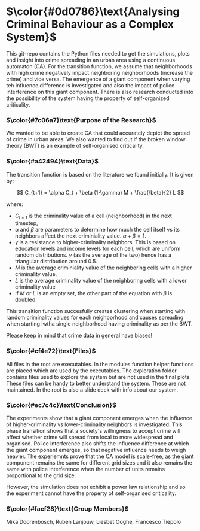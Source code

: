 # $\color{#0d0786}\text{Analysing Criminal Behaviour as a Complex System}$

This git-repo contains the Python files needed to get the simulations, plots and insight into crime spreading in an urban area using a continuous automaton (CA). For the transition function, we assume that neighborhoods with high crime negatively impact neighboring neighborhoods (increase the crime) and vice versa. The emergence of a giant component when varying teh influence difference is investigated and also the impact of police interference on this giant component. There is also research conducted into the possibility of the system having the property of self-organized criticality. 

### $\color{#7c06a7}\text{Purpose of the Research}$
We wanted to be able to create CA that could accurately depict the spread of crime in urban areas. We also wanted to find out if the broken window theory (BWT) is an example of self-organised criticality.

### $\color{#a42494}\text{Data}$
The transition function is based on the literature we found initially. It is given by: 

$$ C_{t+1} = \alpha C_t + \beta (1-\gamma) M + \frac{\beta}{2} L $$

where: 
- $C_{t+1}$ is the criminality value of a cell (neighborhood) in the next timestep,
- $\alpha$ and $\beta$ are parameters to determine how much the cell itself vs its neighbors affect the next criminiality value. $\alpha + \beta = 1$.
- $\gamma$ is a resistance to higher-criminality neighbors. This is based on education levels and income levels for each cell, which are uniform random distributions. $\gamma$ (as the average of the two) hence has a triangular distribution around $0.5$.
- $M$ is the average criminiality value of the neighboring cells with a higher criminality value.
- $L$ is the average criminality value of the neighboring cells with a lower criminality value
- If $M$ or $L$ is an empty set, the other part of the equation with $\beta$ is doubled.

This transition function succesfully creates clustering when starting with random criminality values for each neighborhood and causes spreading when starting iwtha  single neighborhood having criminality as per the BWT.

Please keep in mind that crime data in general have biases!

### $\color{#cf4e72}\text{Files}$
All files in the root are executables. In the modules function helper functions are placed which are used by the executables. The exploration folder contains files used to explore the system but are not used in the final plots. These files can be handy to better understand the system. These are not maintained. In the root is also a slide deck with info about our system. 

### $\color{#ec7c4c}\text{Conclusion}$
The experiments show that a giant component emerges when the influence of higher-criminality vs lower-criminality neighbors is investigated. This phase transition shows that a society's willingness to accept crime will affect whether crime will spread from local to more widespread and organised. Police interference also shifts the influence difference at which the giant component emerges, so that negative influence needs to weigh heavier. The experiemnts prove that the CA model is scale-free, as the giant component remains the same for different grid sizes and it also remains the same with police interference when the number of units remains proportional to the grid size.

However, the simulation does not exhibit a power law relationship and so the experiment cannot have the property of self-organised criticality.

### $\color{#facf28}\text{Group Members}$
Mika Doorenbosch,
Ruben Lanjouw, 
Liesbet Ooghe, 
Francesco Tiepolo
